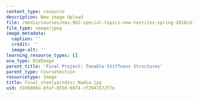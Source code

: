 ```yaml
---
content_type: resource
description: New image Upload
file: /media/courses/mas-962-special-topics-new-textiles-spring-2010/d395800a8faf855b6974cf2941572f7e_Final_steelyarndisc_Nadia.jpg
file_type: image/jpeg
image_metadata:
  caption: ''
  credit: ''
  image-alt: ''
learning_resource_types: []
ocw_type: OCWImage
parent_title: 'Final Project: Tunable Stiffness Structures'
parent_type: CourseSection
resourcetype: Image
title: Final_steelyarndisc_Nadia.jpg
uid: d395800a-8faf-855b-6974-cf2941572f7e
---
```

